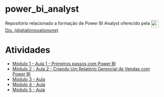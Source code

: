 # power_bi_analyst

Repositório relacionado a formação de Power BI Analyst oferecido pela <img align="center" width="25px" src="https://hermes.digitalinnovation.one/assets/diome/logo-minimized.png"></a> [Dio. (digitalinnovationone)](https://web.dio.me/)

# Atividades
- [Módulo 1 - Aula 1 - Primeiros passos com Power BI](https://github.com/Edgard-Lopes/power_bi_analyst/tree/main/M%C3%B3dulo%201/Primeiros%20passos%20com%20Power%20BI)
- [Módulo 2 - Aula 2 - Criando Um Relatório Gerencial de Vendas com Power BI](https://github.com/Edgard-Lopes/power_bi_analyst/tree/main/M%C3%B3dulo%202/Desafio%20de%20Projeto)
- [Módulo 3 - Aula ]()
- [Módulo 4 - Aula ]()
- [Módulo 5 - Aula ]()

